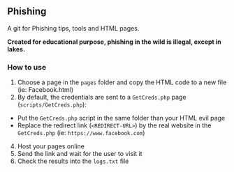 ## Phishing

A git for Phishing tips, tools and HTML pages.

**Created for educational purpose, phishing in the wild is illegal, except in lakes.**

### How to use

1. Choose a page in the `pages` folder and copy the HTML code to a new file (ie: Facebook.html)
2. By default, the credentials are sent to a `GetCreds.php` page (`scripts/GetCreds.php`):
- Put the `GetCreds.php` script in the same folder than your HTML evil page
- Replace the redirect link (`<REDIRECT-URL>`) by the real website in the `GetCreds.php` (ie: `https://www.facebook.com`)
4. Host your pages online
5. Send the link and wait for the user to visit it
6. Check the results into the `logs.txt` file
